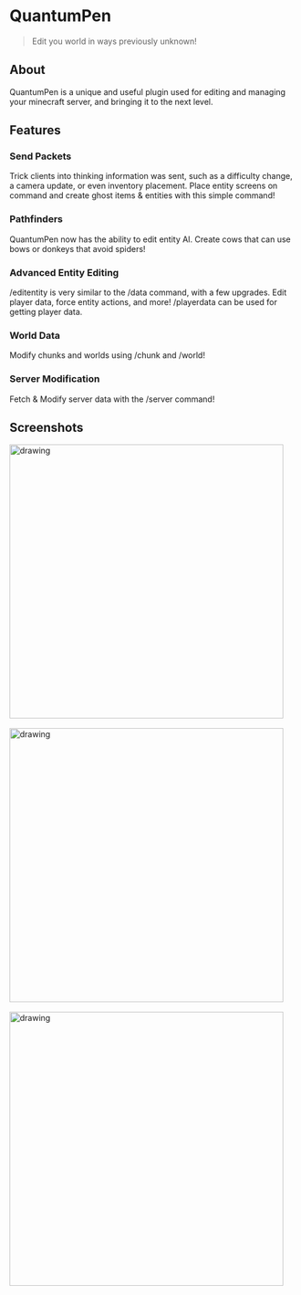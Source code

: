 # QuantumPen

> Edit you world in ways previously unknown!

## About

QuantumPen is a unique and useful plugin used for editing and managing your minecraft server, and bringing it to the next level. 

## Features

### Send Packets
Trick clients into thinking information was sent, such as a difficulty change, a camera update, or even inventory placement. Place entity screens on command and create ghost items & entities with this simple command!

### Pathfinders
QuantumPen now has the ability to edit entity AI. Create cows that can use bows or donkeys that avoid spiders!

### Advanced Entity Editing
/editentity is very similar to the /data command, with a few upgrades. Edit player data, force entity actions, and more!
/playerdata can be used for getting player data.

### World Data
Modify chunks and worlds using /chunk and /world!

### Server Modification
Fetch & Modify server data with the /server command!

## Screenshots

<img src="https://cdn.discordapp.com/attachments/829075817509290036/901876126937411644/2021-10-24_11.40.33.png" alt="drawing" style="width:480px;"/>
<br></br>
<img src="https://cdn.discordapp.com/attachments/829075817509290036/901876090463715429/2021-10-24_11.41.36.png" alt="drawing" style="width:480px;"/>
<br></br>
<img src="https://cdn.discordapp.com/attachments/829075817509290036/901876074194018334/2021-10-24_11.52.33.png" alt="drawing" style="width:480px;"/>